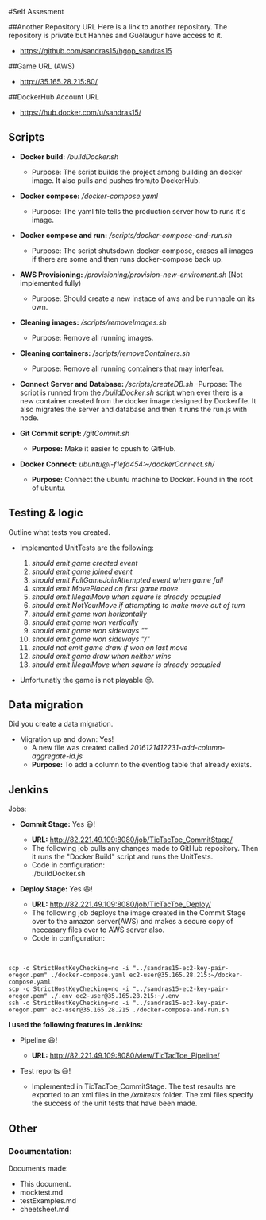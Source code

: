 #Self Assesment

##Another Repository URL
Here is a link to another repository. The repository is private but Hannes and Guðlaugur have access to it.
* https://github.com/sandras15/hgop_sandras15

##Game URL (AWS)
* http://35.165.28.215:80/

##DockerHub Account URL
* https://hub.docker.com/u/sandras15/

## Scripts

- __Docker build:__ _/buildDocker.sh_
	- Purpose: The script builds the project among building an docker image. It also pulls and pushes from/to DockerHub.

- __Docker compose:__ _/docker-compose.yaml_
	- Purpose: The yaml file tells the production server how to runs it's image.

- __Docker compose and run:__ _/scripts/docker-compose-and-run.sh_
	- Purpose: The script shutsdown docker-compose, erases all images if there are some and then runs docker-compose back up.

- __AWS Provisioning:__ _/provisioning/provision-new-enviroment.sh_ (Not implemented fully)
	- Purpose: Should create a new instace of aws and be runnable on its own.

- __Cleaning images:__ _/scripts/removeImages.sh_
	- Purpose: Remove all running images.

- __Cleaning containers:__ _/scripts/removeContainers.sh_
	- Purpose: Remove all running containers that may interfear.

- __Connect Server and Database:__ _/scripts/createDB.sh_
	-Purpose: The script is runned from the _/buildDocker.sh_ script when ever there is a new container created from the docker image designed by Dockerfile. It also migrates the server and database and then it runs the run.js with node.

- __Git Commit script:__ _/gitCommit.sh_
	- __Purpose:__ Make it easier to cpush to GitHub.

- __Docker Connect:__  _ubuntu@i-f1efa454:~/dockerConnect.sh/_
	- __Purpose:__ Connect the ubuntu machine to Docker. Found in the root of ubuntu.




## Testing & logic

Outline what tests you created.

- Implemented UnitTests are the following:
	1. _should emit game created event_
	2. _should emit game joined event_
	3. _should emit FullGameJoinAttempted event when game full_
	4. _should emit MovePlaced on first game move_
	5. _should emit IllegalMove when square is already occupied_
	6. _should emit NotYourMove if attempting to make move out of turn_
	7. _should emit game won horizontally_
	8. _should emit game won vertically_
	9. _should emit game won sideways "\"_
	10. _should emit game won sideways "/"_
	11. _should not emit game draw if won on last move_
	12. _should emit game draw when neither wins_
	13. _should emit IllegalMove when square is already occupied_

- Unfortunatly the game is not playable :pensive:.



## Data migration

Did you create a data migration.

- Migration up and down: Yes!
	- A new file was created called _2016121412231-add-column-aggregate-id.js_
	- __Purpose:__ To add a column to the eventlog table that already exists.



## Jenkins

Jobs:

- __Commit Stage:__ Yes :smiley:! 
	- __URL:__ http://82.221.49.109:8080/job/TicTacToe_CommitStage/ 
	- The following job pulls any changes made to GitHub repository. Then it runs the "Docker Build" script and runs the UnitTests.
	- Code in configuration: <br />
		./buildDocker.sh

- __Deploy Stage:__ Yes :smiley:!
	- __URL:__ http://82.221.49.109:8080/job/TicTacToe_Deploy/ 
	- The following job deploys the image created in the Commit Stage over to the amazon server(AWS) and makes a secure copy of neccasary files over to AWS server also.
	- Code in configuration: <br />
<br />


	scp -o StrictHostKeyChecking=no -i "../sandras15-ec2-key-pair-oregon.pem" ./docker-compose.yaml ec2-user@35.165.28.215:~/docker-compose.yaml
	scp -o StrictHostKeyChecking=no -i "../sandras15-ec2-key-pair-oregon.pem" ./.env ec2-user@35.165.28.215:~/.env
	ssh -o StrictHostKeyChecking=no -i "../sandras15-ec2-key-pair-oregon.pem" ec2-user@35.165.28.215 ./docker-compose-and-run.sh




__I used the following features in Jenkins:__
- Pipeline :smiley:!
	- __URL:__ http://82.221.49.109:8080/view/TicTacToe_Pipeline/

- Test reports :smiley:!
	- Implemented in TicTacToe_CommitStage. The test resaults are exported to an xml files in the _/xmltests_ folder. The xml files specify the success of the unit tests that have been made. 



## Other
### Documentation:
Documents made:
- This document.
- mocktest.md
- testExamples.md
- cheetsheet.md
